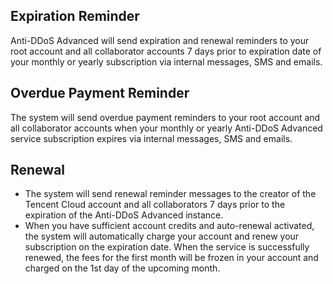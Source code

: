 ## Expiration Reminder
Anti-DDoS Advanced will send expiration and renewal reminders to your root account and all collaborator accounts 7 days prior to expiration date of your monthly or yearly subscription via internal messages, SMS and emails.

## Overdue Payment Reminder
The system will send overdue payment reminders to your root account and all collaborator accounts when your monthly or yearly Anti-DDoS Advanced service subscription expires via internal messages, SMS and emails.

## Renewal
- The system will send renewal reminder messages to the creator of the Tencent Cloud account and all collaborators 7 days prior to the expiration of the Anti-DDoS Advanced instance.
- When you have sufficient account credits and auto-renewal activated, the system will automatically charge your account and renew your subscription on the expiration date. When the service is successfully renewed, the fees for the first month will be frozen in your account and charged on the 1st day of the upcoming month. 

